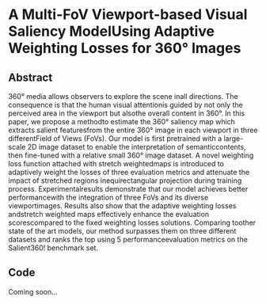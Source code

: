 # A Multi-FoV Viewport-based Visual Saliency ModelUsing Adaptive Weighting Losses for 360° Images

## Abstract
360° media allows observers to explore the scene inall directions. The consequence is that the human visual attentionis guided by not only the perceived area in the viewport but alsothe overall content in 360°. In this paper, we propose a methodto estimate the 360° saliency map which extracts salient featuresfrom the entire 360° image in each viewport in three differentField of Views (FoVs). Our model is first pretrained with a large-scale 2D image dataset to enable the interpretation of semanticcontents, then fine-tuned with a relative small 360° image dataset. A novel weighting loss function attached with stretch weightedmaps is introduced to adaptively weight the losses of three evaluation metrics and attenuate the impact of stretched regions inequirectangular projection during training process. Experimentalresults demonstrate that our model achieves better performancewith the integration of three FoVs and its diverse viewportimages. Results also show that the adaptive weighting losses andstretch weighted maps effectively enhance the evaluation scorescompared to the fixed weighting losses solutions. Comparing  toother state of the art models, our method surpasses them on three different datasets and ranks the top using 5 performanceevaluation metrics on the Salient360! benchmark set.

## Code
Coming soon...
